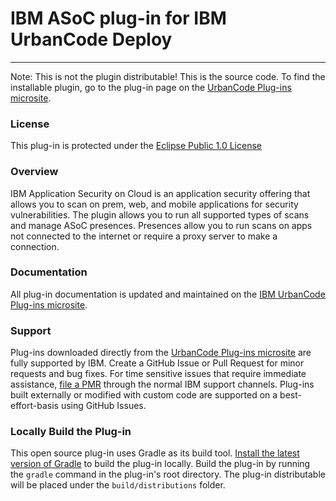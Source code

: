 # IBM ASoC plug-in for IBM UrbanCode Deploy
---
Note: This is not the plugin distributable! This is the source code. To find the installable plugin, go to the plug-in page on the [UrbanCode Plug-ins microsite](https://developer.ibm.com/urbancode/plugins).

### License
This plug-in is protected under the [Eclipse Public 1.0 License](http://www.eclipse.org/legal/epl-v10.html)

### Overview
IBM Application Security on Cloud is an application security offering that allows you to scan
on prem, web, and mobile applications for security vulnerabilities. The plugin allows you to 
run all supported types of scans and manage ASoC presences. Presences allow you to run
scans on apps not connected to the internet or require a proxy server to make a connection.

### Documentation
All plug-in documentation is updated and maintained on the [IBM UrbanCode Plug-ins microsite](https://developer.ibm.com/urbancode/plugins).

### Support
Plug-ins downloaded directly from the [UrbanCode Plug-ins microsite](https://developer.ibm.com/urbancode/plugins) are fully supported by IBM. Create a GitHub Issue or Pull Request for minor requests and bug fixes. For time sensitive issues that require immediate assistance, [file a PMR](https://www-947.ibm.com/support/servicerequest/newServiceRequest.action) through the normal IBM support channels. Plug-ins built externally or modified with custom code are supported on a best-effort-basis using GitHub Issues.

### Locally Build the Plug-in
This open source plug-in uses Gradle as its build tool. [Install the latest version of Gradle](https://gradle.org/install) to build the plug-in locally. Build the plug-in by running the `gradle` command in the plug-in's root directory. The plug-in distributable will be placed under the `build/distributions` folder.
